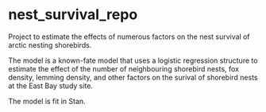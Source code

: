 # nest_survival_repo
Project to estimate the effects of numerous factors on the nest survival of arctic nesting shorebirds.

The model is a known-fate model that uses a logistic regression structure to estimate the effect of the number of neighbouring shorebird nests, fox density, lemming density, and other factors on the surival of shorebird nests at the East Bay study site. 

The model is fit in Stan.
